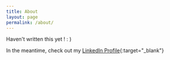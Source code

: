 ```yaml
---
title: About
layout: page
permalink: /about/
---
```


Haven't written this yet ! : )

In the meantime, check out my [LinkedIn Profile](https://www.linkedin.com/in/jpberrizbeitia/){:target="_blank"}



